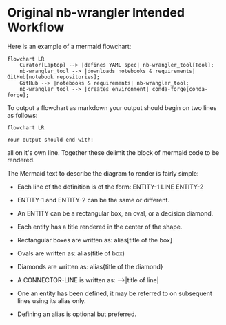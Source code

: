 # Original nb-wrangler Intended Workflow

Here is an example of a mermaid flowchart:

```mermaid
flowchart LR
    Curator[Laptop] --> |defines YAML spec| nb-wrangler_tool[Tool];
    nb-wrangler_tool --> |downloads notebooks & requirements| GitHub[notebook repositories];
    GitHub --> |notebooks & requirements| nb-wrangler_tool;
    nb-wrangler_tool --> |creates environment| conda-forge[conda-forge];
```

To output a flowchart as markdown your output should begin on two lines as follows:

```mermaid
flowchart LR

Your output should end with:

```

all on it's own line. Together these delimit the block of mermaid code to be rendered.

The Mermaid text to describe the diagram to render is fairly simple:

- Each line of the definition is of the form:  ENTITY-1 LINE ENTITY-2

- ENTITY-1 and ENTITY-2 can be the same or different.
- An ENTITY can be a rectangular box, an oval, or a decision diamond.
- Each entity has a title rendered in the center of the shape.
- Rectangular boxes are written as:  alias[title of the box]
- Ovals are written as: alias(title of box)
- Diamonds are written as: alias{title of the diamond}
- A CONNECTOR-LINE is written as: -->|title of line|
- One an entity has been defined,  it may be referred to on subsequent lines using its alias only.
- Defining an alias is optional but preferred.

